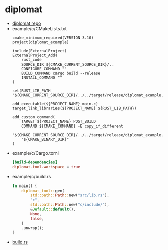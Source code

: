 # diplomat
* <a href="https://github.com/rust-diplomat/diplomat" target="_blank">diplomat repo</a>
* example/c/CMakeLists.txt
  ```
  cmake_minimum_required(VERSION 3.10)
  project(diplomat_example)
  
  include(ExternalProject)
  ExternalProject_Add(
      rust_code
      SOURCE_DIR ${CMAKE_CURRENT_SOURCE_DIR}/..
      CONFIGURE_COMMAND ""
      BUILD_COMMAND cargo build --release
      INSTALL_COMMAND ""
  )
  
  set(RUST_LIB_PATH "${CMAKE_CURRENT_SOURCE_DIR}/../../target/release/diplomat_example.dll.lib")
  
  add_executable(${PROJECT_NAME} main.c)
  target_link_libraries(${PROJECT_NAME} ${RUST_LIB_PATH})
  
  add_custom_command(
      TARGET ${PROJECT_NAME} POST_BUILD
      COMMAND ${CMAKE_COMMAND} -E copy_if_different
      "${CMAKE_CURRENT_SOURCE_DIR}/../../target/release/diplomat_example.dll"
      "${CMAKE_BINARY_DIR}"
  )
  ```
* example/c/Cargo.toml
  ```toml
  [build-dependencies]
  diplomat-tool.workspace = true
  ```
* example/c/build.rs
  ```rust
  fn main() {
      diplomat_tool::gen(
          std::path::Path::new("src/lib.rs"),
          "c",
          std::path::Path::new("c/include/"),
          &Default::default(),
          None,
          false,
      )
      .unwrap();
  }
  ```
* <a href="https://tweedegolf.nl/en/blog/131/mix-in-rust-delegating-ffi-definitions-to-diplomat">build.rs</a>